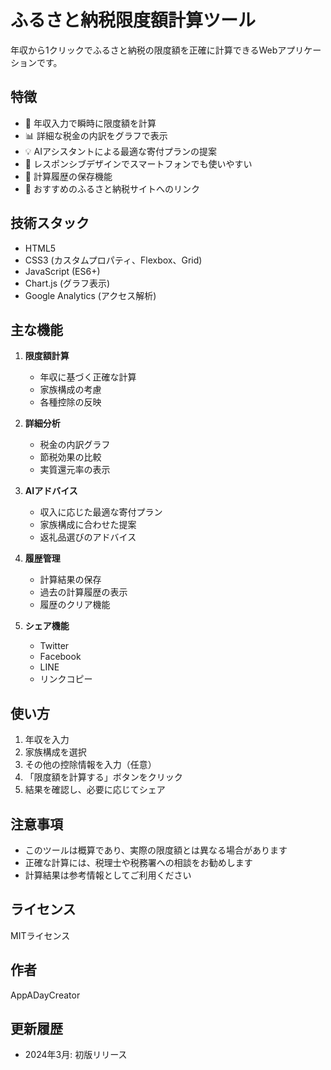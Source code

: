 # ふるさと納税限度額計算ツール

年収から1クリックでふるさと納税の限度額を正確に計算できるWebアプリケーションです。

## 特徴

- 🚀 年収入力で瞬時に限度額を計算
- 📊 詳細な税金の内訳をグラフで表示
- 💡 AIアシスタントによる最適な寄付プランの提案
- 📱 レスポンシブデザインでスマートフォンでも使いやすい
- 💾 計算履歴の保存機能
- 🔗 おすすめのふるさと納税サイトへのリンク

## 技術スタック

- HTML5
- CSS3 (カスタムプロパティ、Flexbox、Grid)
- JavaScript (ES6+)
- Chart.js (グラフ表示)
- Google Analytics (アクセス解析)

## 主な機能

1. **限度額計算**
   - 年収に基づく正確な計算
   - 家族構成の考慮
   - 各種控除の反映

2. **詳細分析**
   - 税金の内訳グラフ
   - 節税効果の比較
   - 実質還元率の表示

3. **AIアドバイス**
   - 収入に応じた最適な寄付プラン
   - 家族構成に合わせた提案
   - 返礼品選びのアドバイス

4. **履歴管理**
   - 計算結果の保存
   - 過去の計算履歴の表示
   - 履歴のクリア機能

5. **シェア機能**
   - Twitter
   - Facebook
   - LINE
   - リンクコピー

## 使い方

1. 年収を入力
2. 家族構成を選択
3. その他の控除情報を入力（任意）
4. 「限度額を計算する」ボタンをクリック
5. 結果を確認し、必要に応じてシェア

## 注意事項

- このツールは概算であり、実際の限度額とは異なる場合があります
- 正確な計算には、税理士や税務署への相談をお勧めします
- 計算結果は参考情報としてご利用ください

## ライセンス

MITライセンス

## 作者

AppADayCreator

## 更新履歴

- 2024年3月: 初版リリース